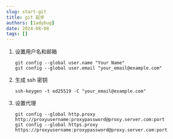 ```yaml
---
slug: start-git
title: git 起步
authors: [1adybug]
date: 2024-08-08
tags: []
---
```


1. 设置用户名和邮箱

    ```shell
    git config --global user.name "Your Name"
    git config --global user.email "your_email@example.com"
    ```

2. 生成 ssh 密钥

    ```shell
    ssh-keygen -t ed25519 -C "your_email@example.com"
    ```

3. 设置代理

    ```shell
    git config --global http.proxy http://proxyusername:proxypassword@proxy.server.com:port
    git config --global https.proxy https://proxyusername:proxypassword@proxy.server.com:port
    ```
